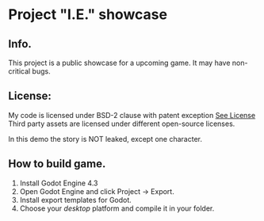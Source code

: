 # Project "I.E." showcase
## Info.
This project is a public showcase for a upcoming game.
It may have non-critical bugs.

## License:
My code is licensed under BSD-2 clause with patent exception [See License](/LICENSE)
Third party assets are licensed under different open-source licenses.

In this demo the story is NOT leaked, except one character.

## How to build game.

1. Install Godot Engine 4.3
2. Open Godot Engine and click Project -> Export.
3. Install export templates for Godot.
4. Choose your *desktop* platform and compile it in your folder.